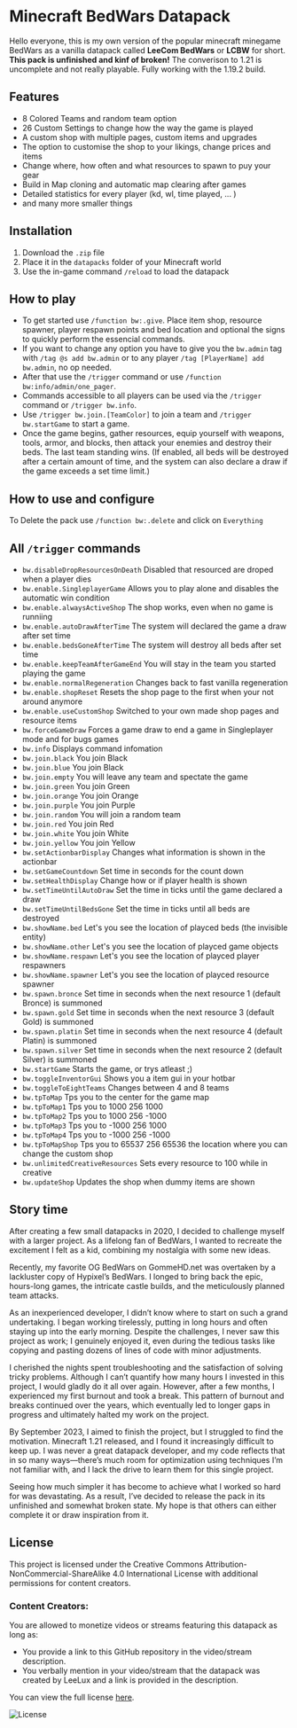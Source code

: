# Minecraft BedWars Datapack

Hello everyone, this is my own version of the popular minecraft minegame BedWars as a vanilla datapack called **LeeCom BedWars** or **LCBW** for short.
**This pack is unfinished and kinf of broken!** The converison to 1.21 is uncomplete and not really playable. Fully working with the 1.19.2 build.


## Features
- 8 Colored Teams and random team option
- 26 Custom Settings to change how the way the game is played
- A custom shop with multiple pages, custom items and upgrades
- The option to customise the shop to your likings, change prices and items
- Change where, how often and what resources to spawn to puy your gear
- Build in Map cloning and automatic map clearing after games
- Detailed statistics for every player (kd, wl, time played, ... )
- and many more smaller things


## Installation
1. Download the `.zip` file
2. Place it in the `datapacks` folder of your Minecraft world
3. Use the in-game command `/reload` to load the datapack


## How to play
- To get started use `/function bw:.give`. Place item shop, resource spawner, player respawn points and bed location and optional the signs to quickly perform the essencial commands.
- If you want to change any option you have to give you the `bw.admin` tag with `/tag @s add bw.admin` or to any player `/tag [PlayerName] add bw.admin`, no op needed.
- After that use the `/trigger` command or use `/function bw:info/admin/one_pager`.
- Commands accessible to all players can be used via the `/trigger` command or `/trigger bw.info`.
- Use `/trigger bw.join.[TeamColor]` to join a team and `/trigger bw.startGame` to start a game.
- Once the game begins, gather resources, equip yourself with weapons, tools, armor, and blocks, then attack your enemies and destroy their beds. The last team standing wins. (If enabled, all beds will be destroyed after a certain amount of time, and the system can also declare a draw if the game exceeds a set time limit.)


## How to use and configure
To Delete the pack use `/function bw:.delete` and click on `Everything`


## All `/trigger` commands
- `bw.disableDropResourcesOnDeath` Disabled that resourced are droped when a player dies
- `bw.enable.SingleplayerGame` Allows you to play alone and disables the automatic win condition
- `bw.enable.alwaysActiveShop` The shop works, even when no game is runniing
- `bw.enable.autoDrawAfterTime` The system will declared the game a draw after set time
- `bw.enable.bedsGoneAfterTime` The system will destroy all beds after set time
- `bw.enable.keepTeamAfterGameEnd` You will stay in the team you started playing the game
- `bw.enable.normalRegeneration` Changes back to fast vanilla regeneration
- `bw.enable.shopReset` Resets the shop page to the first when your not around anymore
- `bw.enable.useCustomShop` Switched to your own made shop pages and resource items
- `bw.forceGameDraw` Forces a game draw to end a game in Singleplayer mode and for bugs games
- `bw.info` Displays command infomation
- `bw.join.black` You join Black
- `bw.join.blue` You join Black
- `bw.join.empty` You will leave any team and spectate the game
- `bw.join.green` You join Green
- `bw.join.orange` You join Orange
- `bw.join.purple` You join Purple
- `bw.join.random` You will join a random team
- `bw.join.red` You join Red
- `bw.join.white` You join White
- `bw.join.yellow` You join Yellow
- `bw.setActionbarDisplay` Changes what information is shown in the actionbar
- `bw.setGameCountdown` Set time in seconds for the count down
- `bw.setHealthDisplay` Change how or if player health is shown
- `bw.setTimeUntilAutoDraw` Set the time in ticks until the game declared a draw
- `bw.setTimeUntilBedsGone` Set the time in ticks until all beds are destroyed
- `bw.showName.bed` Let's you see the location of playced beds (the invisible entity)
- `bw.showName.other` Let's you see the location of playced game objects 
- `bw.showName.respawn` Let's you see the location of playced player respawners
- `bw.showName.spawner` Let's you see the location of playced resource spawner
- `bw.spawn.bronce` Set time in seconds when the next resource 1 (default Bronce) is summoned
- `bw.spawn.gold` Set time in seconds when the next resource 3 (default Gold) is summoned
- `bw.spawn.platin` Set time in seconds when the next resource 4 (default Platin) is summoned
- `bw.spawn.silver` Set time in seconds when the next resource 2 (default Silver) is summoned
- `bw.startGame` Starts the game, or trys atleast ;)
- `bw.toggleInventorGui` Shows you a item gui in your hotbar
- `bw.toggleToEightTeams` Changes between 4 and 8 teams
- `bw.tpToMap` Tps you to the center for the game map
- `bw.tpToMap1` Tps you to 1000 256 1000
- `bw.tpToMap2` Tps you to 1000 256 -1000
- `bw.tpToMap3` Tps you to -1000 256 1000
- `bw.tpToMap4` Tps you to -1000 256 -1000
- `bw.tpToMapShop` Tps you to 65537 256 65536 the location where you can change the custom shop
- `bw.unlimitedCreativeResources` Sets every resource to 100 while in creative
- `bw.updateShop` Updates the shop when dummy items are shown

 
## Story time
After creating a few small datapacks in 2020, I decided to challenge myself with a larger project. As a lifelong fan of BedWars, I wanted to recreate the excitement I felt as a kid, combining my nostalgia with some new ideas.

Recently, my favorite OG BedWars on GommeHD.net was overtaken by a lackluster copy of Hypixel’s BedWars. I longed to bring back the epic, hours-long games, the intricate castle builds, and the meticulously planned team attacks.

As an inexperienced developer, I didn’t know where to start on such a grand undertaking. I began working tirelessly, putting in long hours and often staying up into the early morning. Despite the challenges, I never saw this project as work; I genuinely enjoyed it, even during the tedious tasks like copying and pasting dozens of lines of code with minor adjustments.

I cherished the nights spent troubleshooting and the satisfaction of solving tricky problems. Although I can’t quantify how many hours I invested in this project, I would gladly do it all over again. However, after a few months, I experienced my first burnout and took a break. This pattern of burnout and breaks continued over the years, which eventually led to longer gaps in progress and ultimately halted my work on the project.

By September 2023, I aimed to finish the project, but I struggled to find the motivation. Minecraft 1.21 released, and I found it increasingly difficult to keep up. I was never a great datapack developer, and my code reflects that in so many ways—there’s much room for optimization using techniques I’m not familiar with, and I lack the drive to learn them for this single project.

Seeing how much simpler it has become to achieve what I worked so hard for was devastating. As a result, I’ve decided to release the pack in its unfinished and somewhat broken state. My hope is that others can either complete it or draw inspiration from it.






## License
This project is licensed under the Creative Commons Attribution-NonCommercial-ShareAlike 4.0 International License with additional permissions for content creators.

### Content Creators:
You are allowed to monetize videos or streams featuring this datapack as long as:
- You provide a link to this GitHub repository in the video/stream description.
- You verbally mention in your video/stream that the datapack was created by LeeLux and a link is provided in the description.

You can view the full license [here](http://creativecommons.org/licenses/by-nc-sa/4.0/).

![License](https://licensebuttons.net/l/by-nc-sa/4.0/88x31.png)
